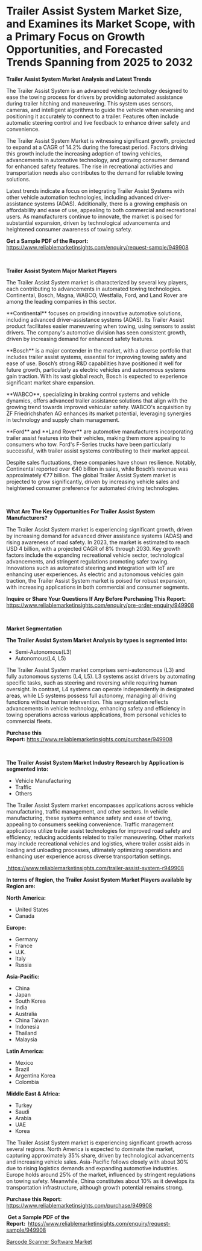 <p><h1>Trailer Assist System Market Size, and Examines its Market Scope, with a Primary Focus on Growth Opportunities, and Forecasted Trends Spanning from 2025 to 2032</h1></p><p><strong>Trailer Assist System Market Analysis and Latest Trends</strong></p>
<p><p>The Trailer Assist System is an advanced vehicle technology designed to ease the towing process for drivers by providing automated assistance during trailer hitching and maneuvering. This system uses sensors, cameras, and intelligent algorithms to guide the vehicle when reversing and positioning it accurately to connect to a trailer. Features often include automatic steering control and live feedback to enhance driver safety and convenience.</p><p>The Trailer Assist System Market is witnessing significant growth, projected to expand at a CAGR of 14.2% during the forecast period. Factors driving this growth include the increasing adoption of towing vehicles, advancements in automotive technology, and growing consumer demand for enhanced safety features. The rise in recreational activities and transportation needs also contributes to the demand for reliable towing solutions. </p><p>Latest trends indicate a focus on integrating Trailer Assist Systems with other vehicle automation technologies, including advanced driver-assistance systems (ADAS). Additionally, there is a growing emphasis on affordability and ease of use, appealing to both commercial and recreational users. As manufacturers continue to innovate, the market is poised for substantial expansion, driven by technological advancements and heightened consumer awareness of towing safety.</p></p>
<p><strong>Get a Sample PDF of the Report:&nbsp;</strong> <a href="https://www.reliablemarketinsights.com/enquiry/request-sample/949908?utm_campaign=3264&utm_medium=2&utm_source=Github&utm_content=ia&utm_term=05032025&utm_id=trailer-assist-system">https://www.reliablemarketinsights.com/enquiry/request-sample/949908</a></p>
<p>&nbsp;</p>
<p><strong>Trailer Assist System Major Market Players</strong></p>
<p><p>The Trailer Assist System market is characterized by several key players, each contributing to advancements in automated towing technologies. Continental, Bosch, Magna, WABCO, Westfalia, Ford, and Land Rover are among the leading companies in this sector.</p><p>**Continental** focuses on providing innovative automotive solutions, including advanced driver-assistance systems (ADAS). Its Trailer Assist product facilitates easier maneuvering when towing, using sensors to assist drivers. The company's automotive division has seen consistent growth, driven by increasing demand for enhanced safety features.</p><p>**Bosch** is a major contender in the market, with a diverse portfolio that includes trailer assist systems, essential for improving towing safety and ease of use. Bosch’s strong R&D capabilities have positioned it well for future growth, particularly as electric vehicles and autonomous systems gain traction. With its vast global reach, Bosch is expected to experience significant market share expansion.</p><p>**WABCO**, specializing in braking control systems and vehicle dynamics, offers advanced trailer assistance solutions that align with the growing trend towards improved vehicular safety. WABCO's acquisition by ZF Friedrichshafen AG enhances its market potential, leveraging synergies in technology and supply chain management.</p><p>**Ford** and **Land Rover** are automotive manufacturers incorporating trailer assist features into their vehicles, making them more appealing to consumers who tow. Ford's F-Series trucks have been particularly successful, with trailer assist systems contributing to their market appeal.</p><p>Despite sales fluctuations, these companies have shown resilience. Notably, Continental reported over €40 billion in sales, while Bosch’s revenue was approximately €77 billion. The global Trailer Assist System market is projected to grow significantly, driven by increasing vehicle sales and heightened consumer preference for automated driving technologies.</p></p>
<p>&nbsp;</p>
<p><strong>What Are The Key Opportunities For Trailer Assist System Manufacturers?</strong></p>
<p><p>The Trailer Assist System market is experiencing significant growth, driven by increasing demand for advanced driver assistance systems (ADAS) and rising awareness of road safety. In 2023, the market is estimated to reach USD 4 billion, with a projected CAGR of 8% through 2030. Key growth factors include the expanding recreational vehicle sector, technological advancements, and stringent regulations promoting safer towing. Innovations such as automated steering and integration with IoT are enhancing user experiences. As electric and autonomous vehicles gain traction, the Trailer Assist System market is poised for robust expansion, with increasing applications in both commercial and consumer segments.</p></p>
<p><strong>Inquire or Share Your Questions If Any Before Purchasing This Report:</strong> <a href="https://www.reliablemarketinsights.com/enquiry/pre-order-enquiry/949908?utm_campaign=3264&utm_medium=2&utm_source=Github&utm_content=ia&utm_term=05032025&utm_id=trailer-assist-system">https://www.reliablemarketinsights.com/enquiry/pre-order-enquiry/949908</a></p>
<p>&nbsp;</p>
<p><strong>Market Segmentation</strong></p>
<p><strong>The Trailer Assist System Market Analysis by types is segmented into:</strong></p>
<p><ul><li>Semi-Autonomous(L3)</li><li>Autonomous(L4, L5)</li></ul></p>
<p><p>The Trailer Assist System market comprises semi-autonomous (L3) and fully autonomous systems (L4, L5). L3 systems assist drivers by automating specific tasks, such as steering and reversing while requiring human oversight. In contrast, L4 systems can operate independently in designated areas, while L5 systems possess full autonomy, managing all driving functions without human intervention. This segmentation reflects advancements in vehicle technology, enhancing safety and efficiency in towing operations across various applications, from personal vehicles to commercial fleets.</p></p>
<p><strong>Purchase this Report:&nbsp;</strong><a href="https://www.reliablemarketinsights.com/purchase/949908?utm_campaign=3264&utm_medium=2&utm_source=Github&utm_content=ia&utm_term=05032025&utm_id=trailer-assist-system">https://www.reliablemarketinsights.com/purchase/949908</a></p>
<p>&nbsp;</p>
<p><strong>The Trailer Assist System Market Industry Research by Application is segmented into:</strong></p>
<p><ul><li>Vehicle Manufacturing</li><li>Traffic</li><li>Others</li></ul></p>
<p><p>The Trailer Assist System market encompasses applications across vehicle manufacturing, traffic management, and other sectors. In vehicle manufacturing, these systems enhance safety and ease of towing, appealing to consumers seeking convenience. Traffic management applications utilize trailer assist technologies for improved road safety and efficiency, reducing accidents related to trailer maneuvering. Other markets may include recreational vehicles and logistics, where trailer assist aids in loading and unloading processes, ultimately optimizing operations and enhancing user experience across diverse transportation settings.</p></p>
<p><a href="https://www.reliablemarketinsights.com/trailer-assist-system-r949908?utm_campaign=3264&utm_medium=2&utm_source=Github&utm_content=ia&utm_term=05032025&utm_id=trailer-assist-system">&nbsp;https://www.reliablemarketinsights.com/trailer-assist-system-r949908</a></p>
<p><strong>In terms of Region, the Trailer Assist System Market Players available by Region are:</strong></p>
<p>
    <p> <strong> North America: </strong>
        <ul>
            <li>United States</li>
            <li>Canada</li>
        </ul>
        </p> 
    <p> <strong> Europe: </strong>
        <ul>
            <li>Germany</li>
            <li>France</li>
            <li>U.K.</li>
            <li>Italy</li>
            <li>Russia</li>
        </ul>
        </p> 
    <p> <strong> Asia-Pacific: </strong>
        <ul>
            <li>China</li>
            <li>Japan</li>
            <li>South Korea</li>
            <li>India</li>
            <li>Australia</li>
            <li>China Taiwan</li>
            <li>Indonesia</li>
            <li>Thailand</li>
            <li>Malaysia</li>
        </ul>
        </p> 
    <p> <strong> Latin America: </strong>
        <ul>
            <li>Mexico</li>
            <li>Brazil</li>
            <li>Argentina Korea</li>
            <li>Colombia</li>
        </ul>
        </p> 
    <p> <strong> Middle East & Africa: </strong>
        <ul>
            <li>Turkey</li>
            <li>Saudi</li>
            <li>Arabia</li>
            <li>UAE</li>
            <li>Korea</li>
        </ul>
    </p>
    </p>
<p><p>The Trailer Assist System market is experiencing significant growth across several regions. North America is expected to dominate the market, capturing approximately 35% share, driven by technological advancements and increasing vehicle sales. Asia-Pacific follows closely with about 30% due to rising logistics demands and expanding automotive industries. Europe holds around 25% of the market, influenced by stringent regulations on towing safety. Meanwhile, China constitutes about 10% as it develops its transportation infrastructure, although growth potential remains strong.</p></p>
<p><strong>Purchase this Report: </strong><a href="https://www.reliablemarketinsights.com/purchase/949908?utm_campaign=3264&utm_medium=2&utm_source=Github&utm_content=ia&utm_term=05032025&utm_id=trailer-assist-system">https://www.reliablemarketinsights.com/purchase/949908</a></p>
<p>&nbsp;<strong>Get a Sample PDF of the Report:&nbsp;&nbsp;</strong><a href="https://www.reliablemarketinsights.com/enquiry/request-sample/949908?utm_campaign=3264&utm_medium=2&utm_source=Github&utm_content=ia&utm_term=05032025&utm_id=trailer-assist-system">https://www.reliablemarketinsights.com/enquiry/request-sample/949908</a></p>
<p><strong></strong></p>
<p><p><a href="https://github.com/tanckfelli84/Market-Research-Report-List-1/blob/main/barcode-scanner-software-market.md?utm_campaign=3264&utm_medium=2&utm_source=Github&utm_content=ia&utm_term=05032025&utm_id=trailer-assist-system">Barcode Scanner Software Market</a></p></p>